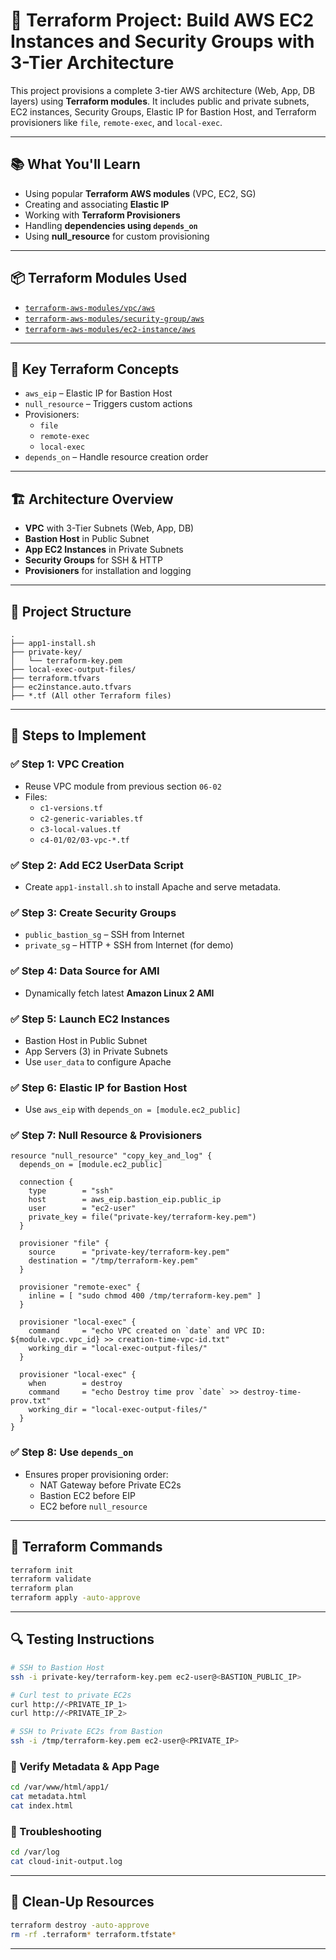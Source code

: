 # 🚀 Terraform Project: Build AWS EC2 Instances and Security Groups with 3-Tier Architecture

This project provisions a complete 3-tier AWS architecture (Web, App, DB layers) using **Terraform modules**. It includes public and private subnets, EC2 instances, Security Groups, Elastic IP for Bastion Host, and Terraform provisioners like `file`, `remote-exec`, and `local-exec`.

---

## 📚 What You'll Learn

- Using popular **Terraform AWS modules** (VPC, EC2, SG)
- Creating and associating **Elastic IP**
- Working with **Terraform Provisioners**
- Handling **dependencies using `depends_on`**
- Using **null_resource** for custom provisioning

---

## 📦 Terraform Modules Used

- [`terraform-aws-modules/vpc/aws`](https://github.com/terraform-aws-modules/terraform-aws-vpc)
- [`terraform-aws-modules/security-group/aws`](https://github.com/terraform-aws-modules/terraform-aws-security-group)
- [`terraform-aws-modules/ec2-instance/aws`](https://github.com/terraform-aws-modules/terraform-aws-ec2-instance)

---

## 🧠 Key Terraform Concepts

- `aws_eip` – Elastic IP for Bastion Host
- `null_resource` – Triggers custom actions
- Provisioners:
  - `file`
  - `remote-exec`
  - `local-exec`
- `depends_on` – Handle resource creation order

---

## 🏗️ Architecture Overview

- **VPC** with 3-Tier Subnets (Web, App, DB)
- **Bastion Host** in Public Subnet
- **App EC2 Instances** in Private Subnets
- **Security Groups** for SSH & HTTP
- **Provisioners** for installation and logging

---

## 📁 Project Structure

```
.
├── app1-install.sh
├── private-key/
│   └── terraform-key.pem
├── local-exec-output-files/
├── terraform.tfvars
├── ec2instance.auto.tfvars
├── *.tf (All other Terraform files)
```

---

## 🚀 Steps to Implement

### ✅ Step 1: VPC Creation

- Reuse VPC module from previous section `06-02`
- Files:
  - `c1-versions.tf`
  - `c2-generic-variables.tf`
  - `c3-local-values.tf`
  - `c4-01/02/03-vpc-*.tf`

### ✅ Step 2: Add EC2 UserData Script

- Create `app1-install.sh` to install Apache and serve metadata.

### ✅ Step 3: Create Security Groups

- `public_bastion_sg` – SSH from Internet
- `private_sg` – HTTP + SSH from Internet (for demo)

### ✅ Step 4: Data Source for AMI

- Dynamically fetch latest **Amazon Linux 2 AMI**

### ✅ Step 5: Launch EC2 Instances

- Bastion Host in Public Subnet
- App Servers (3) in Private Subnets
- Use `user_data` to configure Apache

### ✅ Step 6: Elastic IP for Bastion Host

- Use `aws_eip` with `depends_on = [module.ec2_public]`

### ✅ Step 7: Null Resource & Provisioners

```hcl
resource "null_resource" "copy_key_and_log" {
  depends_on = [module.ec2_public]

  connection {
    type        = "ssh"
    host        = aws_eip.bastion_eip.public_ip
    user        = "ec2-user"
    private_key = file("private-key/terraform-key.pem")
  }

  provisioner "file" {
    source      = "private-key/terraform-key.pem"
    destination = "/tmp/terraform-key.pem"
  }

  provisioner "remote-exec" {
    inline = [ "sudo chmod 400 /tmp/terraform-key.pem" ]
  }

  provisioner "local-exec" {
    command     = "echo VPC created on `date` and VPC ID: ${module.vpc.vpc_id} >> creation-time-vpc-id.txt"
    working_dir = "local-exec-output-files/"
  }

  provisioner "local-exec" {
    when        = destroy
    command     = "echo Destroy time prov `date` >> destroy-time-prov.txt"
    working_dir = "local-exec-output-files/"
  }
}
```

### ✅ Step 8: Use `depends_on`

- Ensures proper provisioning order:
  - NAT Gateway before Private EC2s
  - Bastion EC2 before EIP
  - EC2 before `null_resource`

---

## 🔧 Terraform Commands

```bash
terraform init
terraform validate
terraform plan
terraform apply -auto-approve
```

---

## 🔍 Testing Instructions

```bash
# SSH to Bastion Host
ssh -i private-key/terraform-key.pem ec2-user@<BASTION_PUBLIC_IP>

# Curl test to private EC2s
curl http://<PRIVATE_IP_1>
curl http://<PRIVATE_IP_2>

# SSH to Private EC2s from Bastion
ssh -i /tmp/terraform-key.pem ec2-user@<PRIVATE_IP>
```

### 🧪 Verify Metadata & App Page

```bash
cd /var/www/html/app1/
cat metadata.html
cat index.html
```

### 📄 Troubleshooting

```bash
cd /var/log
cat cloud-init-output.log
```

---

## 🧹 Clean-Up Resources

```bash
terraform destroy -auto-approve
rm -rf .terraform* terraform.tfstate*
```

---

